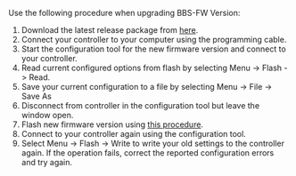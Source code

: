 Use the following procedure when upgrading BBS-FW Version:

1. Download the latest release package from [here](https://github.com/danielnilsson9/bbs-fw/releases).
2. Connect your controller to your computer using the programming cable.
3. Start the configuration tool for the new firmware version and connect to your controller.
4. Read current configured options from flash by selecting Menu -> Flash -> Read.
5. Save your current configuration to a file by selecting Menu -> File -> Save As
6. Disconnect from controller in the configuration tool but leave the window open.
7. Flash new firmware version using [this procedure](https://github.com/danielnilsson9/bbs-fw/wiki/Flashing-the-Firmware).
8. Connect to your controller again using the configuration tool.
9. Select Menu -> Flash -> Write to write your old settings to the controller again.
If the operation fails, correct the reported configuration errors and try again.